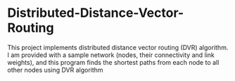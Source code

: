 # Distributed-Distance-Vector-Routing

This project implements distributed distance vector routing (DVR) algorithm. I am provided with a sample network (nodes, their connectivity and link weights), and this program finds the shortest paths from each node to all other nodes using DVR algorithm

